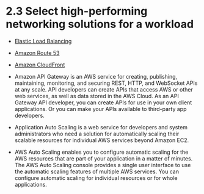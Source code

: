 # 2.3 Select high-performing networking solutions for a workload

* [Elastic Load Balancing](load-balancing)

* [Amazon Route 53](route-53)

* [Amazon CloudFront](cloud-front)

* Amazon API Gateway is an AWS service for creating, publishing, maintaining, monitoring, and securing REST, HTTP, and WebSocket APIs at any scale. API developers can create APIs that access AWS or other web services, as well as data stored in the AWS Cloud. As an API Gateway API developer, you can create APIs for use in your own client applications. Or you can make your APIs available to third-party app developers.

* Application Auto Scaling is a web service for developers and system administrators who need a solution for automatically scaling their scalable resources for individual AWS services beyond Amazon EC2.

* AWS Auto Scaling enables you to configure automatic scaling for the AWS resources that are part of your application in a matter of minutes. The AWS Auto Scaling console provides a single user interface to use the automatic scaling features of multiple AWS services. You can configure automatic scaling for individual resources or for whole applications.
